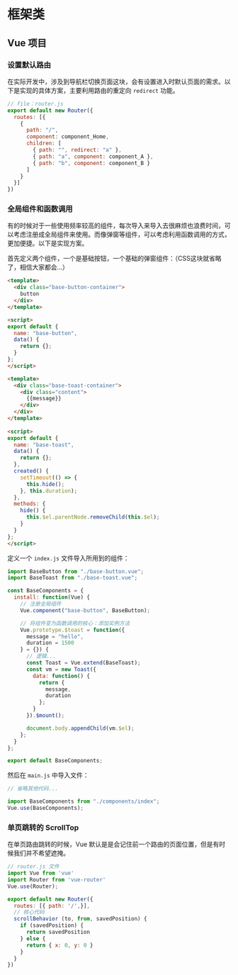 # 框架类

## Vue 项目

### 设置默认路由

在实际开发中，涉及到导航栏切换页面这块，会有设置进入时默认页面的需求。以下是实现的具体方案，主要利用路由的重定向 `redirect` 功能。

```js
// file：router.js
export default new Router({
  routes: [{
    {
      path: "/",
      component: component_Home,
      children: [
        { path: "", redirect: "a" },
        { path: "a", component: component_A },
        { path: "b", component: component_B }
      ]
    }
  }]
})
```

### 全局组件和函数调用

有的时候对于一些使用频率较高的组件，每次导入来导入去很麻烦也浪费时间，可以考虑注册成全局组件来使用。而像弹窗等组件，可以考虑利用函数调用的方式，更加便捷。以下是实现方案。

首先定义两个组件，一个是基础按钮，一个基础的弹窗组件：（CSS这块就省略了，相信大家都会...）

``` html
<template>
  <div class="base-button-container">
    button
  </div>
</template>

<script>
export default {
  name: "base-button",
  data() {
    return {};
  }
};
</script>
```

```html
<template>
  <div class="base-toast-container">
    <div class="content">
      {{message}}
    </div>
  </div>
</template>
  
<script>
export default {
  name: "base-toast",
  data() {
    return {};
  },
  created() {
    setTimeout(() => {
      this.hide();
    }, this.duration);
  },
  methods: {
    hide() {
      this.$el.parentNode.removeChild(this.$el);
    }
  }
};
</script>
```

定义一个 `index.js` 文件导入所用到的组件：

```js
import BaseButton from "./base-button.vue";
import BaseToast from "./base-toast.vue";

const BaseComponents = {
  install: function(Vue) {
    // 注册全局组件
    Vue.component("base-button", BaseButton);

    // 将组件变为函数调用的核心：添加实例方法
    Vue.prototype.$toast = function({
      message = "hello",
      duration = 1500
    } = {}) {
      // 逻辑...
      const Toast = Vue.extend(BaseToast);
      const vm = new Toast({
        data: function() {
          return {
            message,
            duration
          };
        }
      }).$mount();

      document.body.appendChild(vm.$el);
    };
  }
};

export default BaseComponents;
```

然后在 `main.js` 中导入文件：

```js
// 省略其他代码...

import BaseComponents from "./components/index";
Vue.use(BaseComponents);
```

### 单页跳转的 ScrollTop

在单页路由跳转的时候，Vue 默认是是会记住前一个路由的页面位置，但是有时候我们并不希望遮掩。

```js
// router.js 文件
import Vue from 'vue'
import Router from 'vue-router'
Vue.use(Router);

export default new Router({
  routes: [{ path: '/',}],
  // 核心代码
  scrollBehavior (to, from, savedPosition) {
    if (savedPosition) {
      return savedPosition
    } else {
      return { x: 0, y: 0 }
    }
  }
})
```